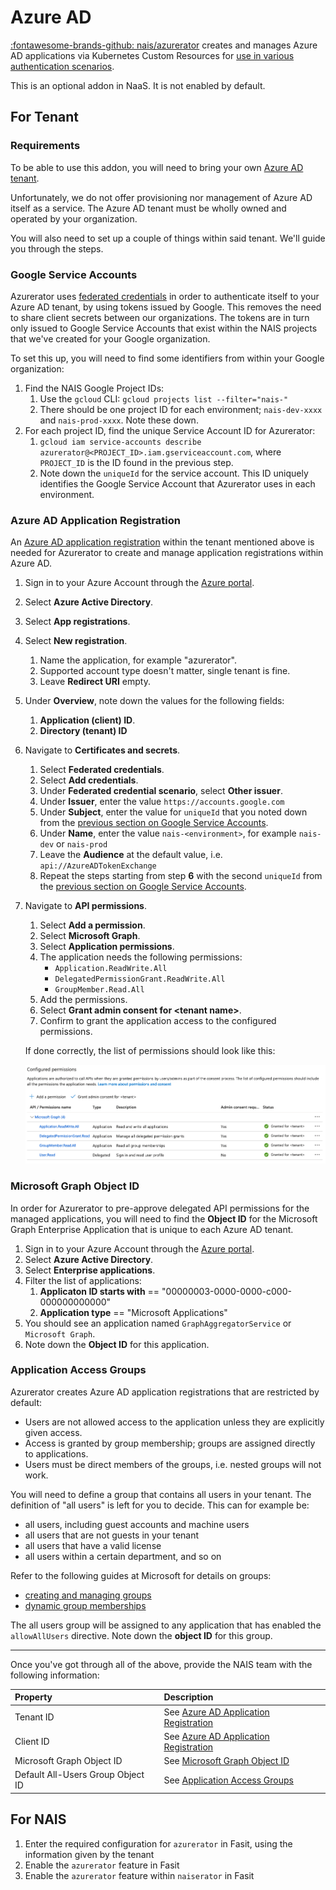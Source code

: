 # Azure AD

[:fontawesome-brands-github: nais/azurerator](https://github.com/nais/azurerator) creates and manages Azure AD applications via Kubernetes Custom Resources for [use in various authentication scenarios](https://doc.nais.io/security/auth/azure-ad/).

This is an optional addon in NaaS. It is not enabled by default.

## For Tenant

### Requirements

To be able to use this addon, you will need to bring your own [Azure AD tenant](https://learn.microsoft.com/en-us/azure/active-directory/fundamentals/active-directory-whatis).

Unfortunately, we do not offer provisioning nor management of Azure AD itself as a service.
The Azure AD tenant must be wholly owned and operated by your organization.

You will also need to set up a couple of things within said tenant. We'll guide you through the steps.

### Google Service Accounts

Azurerator uses [federated credentials](https://learn.microsoft.com/en-us/graph/api/resources/federatedidentitycredentials-overview?view=graph-rest-1.0)
in order to authenticate itself to your Azure AD tenant, by using tokens issued by Google. 
This removes the need to share client secrets between our organizations.
The tokens are in turn only issued to Google Service Accounts that exist within the NAIS projects that we've created for your Google organization.

To set this up, you will need to find some identifiers from within your Google organization:

1. Find the NAIS Google Project IDs:
    1. Use the `gcloud` CLI: `gcloud projects list --filter="nais-"`
    2. There should be one project ID for each environment; `nais-dev-xxxx` and `nais-prod-xxxx`. Note these down.
2. For each project ID, find the unique Service Account ID for Azurerator:
    1. `gcloud iam service-accounts describe azurerator@<PROJECT_ID>.iam.gserviceaccount.com`, where `PROJECT_ID` is the ID found in the previous step.
    2. Note down the `uniqueId` for the service account. This ID uniquely identifies the Google Service Account that Azurerator uses in each environment.

### Azure AD Application Registration

An [Azure AD application registration](https://learn.microsoft.com/en-us/azure/active-directory/develop/app-objects-and-service-principals)
within the tenant mentioned above is needed for Azurerator to create and manage application registrations within Azure AD.

1. Sign in to your Azure Account through the [Azure portal](https://portal.azure.com/).
2. Select **Azure Active Directory**.
3. Select **App registrations**.
4. Select **New registration**.
    1. Name the application, for example "azurerator".
    2. Supported account type doesn't matter, single tenant is fine. 
    3. Leave **Redirect URI** empty.
5. Under **Overview**, note down the values for the following fields:
    1. **Application (client) ID**.
    2. **Directory (tenant) ID**
6. Navigate to **Certificates and secrets**.
    1. Select **Federated credentials**.
    2. Select **Add credentials**.
    3. Under **Federated credential scenario**, select **Other issuer**.
    4. Under **Issuer**, enter the value `https://accounts.google.com`
    5. Under **Subject**, enter the value for `uniqueId` that you noted down from the [previous section on Google Service Accounts](#google-service-accounts).
    6. Under **Name**, enter the value `nais-<environment>`, for example `nais-dev` or `nais-prod`
    7. Leave the **Audience** at the default value, i.e. `api://AzureADTokenExchange`
    8. Repeat the steps starting from step **6** with the second `uniqueId` from the [previous section on Google Service Accounts](#google-service-accounts).
7. Navigate to **API permissions**.
    1. Select **Add a permission**.
    2. Select **Microsoft Graph**.
    3. Select **Application permissions**.
    4. The application needs the following permissions:
        - `Application.ReadWrite.All`
        - `DelegatedPermissionGrant.ReadWrite.All`
        - `GroupMember.Read.All`
    5. Add the permissions.
    6. Select **Grant admin consent for &lt;tenant name&gt;**.
    7. Confirm to grant the application access to the configured permissions.

    If done correctly, the list of permissions should look like this:

    ![The list of configured permissions for the Application registration in Azure AD. The permissions Application.ReadWrite.All, DelegatedPermissionGrant.ReadWrite.All and Group.Read.All for the Microsoft Graph API are all added as Application permissions. Admin consent has been granted to all of the permissions.](../../../assets/azure-ad-permissions-setup.png)

### Microsoft Graph Object ID

In order for Azurerator to pre-approve delegated API permissions for the managed applications,
you will need to find the **Object ID** for the Microsoft Graph Enterprise Application that is unique to each Azure AD tenant.

1. Sign in to your Azure Account through the [Azure portal](https://portal.azure.com/).
2. Select **Azure Active Directory**.
3. Select **Enterprise applications**.
4. Filter the list of applications:
    1. **Applicaton ID starts with** == "00000003-0000-0000-c000-000000000000"
    2. **Application type** == "Microsoft Applications"
5. You should see an application named `GraphAggregatorService` or `Microsoft Graph`.
6. Note down the **Object ID** for this application.

### Application Access Groups

Azurerator creates Azure AD application registrations that are restricted by default:

- Users are not allowed access to the application unless they are explicitly given access.
- Access is granted by group membership; groups are assigned directly to applications.
- Users must be direct members of the groups, i.e. nested groups will not work.

You will need to define a group that contains all users in your tenant. 
The definition of "all users" is left for you to decide. This can for example be:

- all users, including guest accounts and machine users
- all users that are not guests in your tenant
- all users that have a valid license
- all users within a certain department, and so on

Refer to the following guides at Microsoft for details on groups:

- [creating and managing groups](https://learn.microsoft.com/en-gb/azure/active-directory/fundamentals/how-to-manage-groups) 
- [dynamic group memberships](https://learn.microsoft.com/en-gb/azure/active-directory/enterprise-users/groups-dynamic-membership)

The all users group will be assigned to any application that has enabled the `allowAllUsers` directive. 
Note down the **object ID** for this group.

---

Once you've got through all of the above, provide the NAIS team with the following information:

| Property                          | Description                                                                 |
|:----------------------------------|:----------------------------------------------------------------------------|
| Tenant ID                         | See [Azure AD Application Registration](#azure-ad-application-registration) |
| Client ID                         | See [Azure AD Application Registration](#azure-ad-application-registration) |
| Microsoft Graph Object ID         | See [Microsoft Graph Object ID](#microsoft-graph-object-id)                 |
| Default All-Users Group Object ID | See [Application Access Groups](#application-access-groups)                 |

## For NAIS

1. Enter the required configuration for `azurerator` in Fasit, using the information given by the tenant
2. Enable the `azurerator` feature in Fasit
3. Enable the `azurerator` feature within `naiserator` in Fasit
